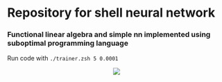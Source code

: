 # Repository for shell neural network
### Functional linear algebra and simple nn implemented using suboptimal programming language

Run code with `./trainer.zsh 5 0.0001`

<p align="center">
  <img src="https://user-images.githubusercontent.com/67758714/177638848-24e20a9d-2bca-419e-b233-1cd25a8ec316.PNG" />
</p>
